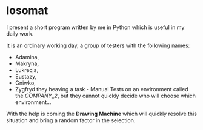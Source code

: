 # losomat
I present a short program written by me in Python which is useful in my daily work.

It is an ordinary working day, a group of testers with the following names: 
- Adamina, 
- Makryna, 
- Lukrecja, 
- Eustazy, 
- Gniwko, 
- Zygfryd 
they heaving a task - Manual Tests on an environment called the *COMPANY_2*, but they cannot quickly decide who will choose which environment...

 With the help is coming the **Drawing Machine** which will quickly resolve this situation and bring a random factor in the selection.